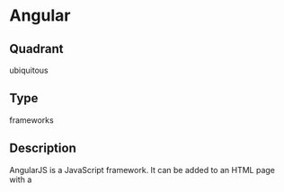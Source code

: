 # Angular

## Quadrant
ubiquitous

## Type
frameworks

## Description
AngularJS is a JavaScript framework. It can be added to an HTML page with a <script> tag.

AngularJS extends HTML attributes with Directives, and binds data to HTML with Expressions.

## Resources
[AngularJs](https://angularjs.org/)

## Github
* https://github.com/angular/angular.js

### Platform
web
